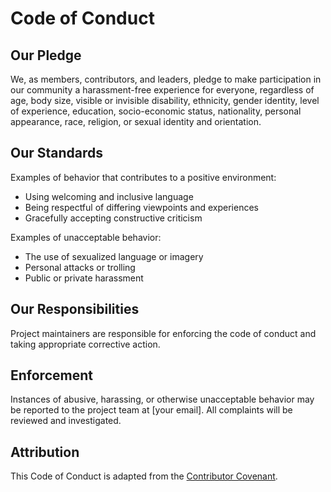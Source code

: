 # Code of Conduct

## Our Pledge

We, as members, contributors, and leaders, pledge to make participation in our community a harassment-free experience for everyone, regardless of age, body size, visible or invisible disability, ethnicity, gender identity, level of experience, education, socio-economic status, nationality, personal appearance, race, religion, or sexual identity and orientation.

## Our Standards

Examples of behavior that contributes to a positive environment:
- Using welcoming and inclusive language
- Being respectful of differing viewpoints and experiences
- Gracefully accepting constructive criticism

Examples of unacceptable behavior:
- The use of sexualized language or imagery
- Personal attacks or trolling
- Public or private harassment

## Our Responsibilities

Project maintainers are responsible for enforcing the code of conduct and taking appropriate corrective action.

## Enforcement

Instances of abusive, harassing, or otherwise unacceptable behavior may be reported to the project team at [your email]. All complaints will be reviewed and investigated.

## Attribution

This Code of Conduct is adapted from the [Contributor Covenant](https://www.contributor-covenant.org/).
